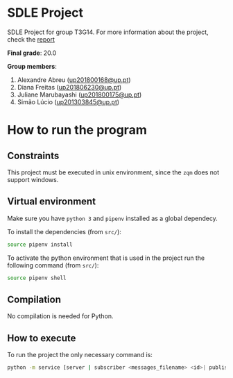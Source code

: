 # SDLE Project

SDLE Project for group T3G14. For more information about the project, check the [report](https://github.com/Jumaruba/topic-publish-subscriber/blob/master/doc/report.pdf)

**Final grade**: 20.0

**Group members**:

1. Alexandre Abreu ([up201800168@up.pt](mailto:up201800168@up.pt))
2. Diana Freitas ([up201806230@up.pt](mailto:up201806230@up.pt))
3. Juliane Marubayashi ([up201800175@up.pt](mailto:up201800175@up.pt))
4. Simão Lúcio ([up201303845@up.pt](mailto:up201303845@up.pt))

# How to run the program

## Constraints

This project must be executed in unix environment, since the `zqm` does not support windows.

## Virtual environment

Make sure you have `python 3` and `pipenv` installed as a global dependecy.

To install the dependencies (from `src/`):

```bash
source pipenv install
```

To activate the python environment that is used in the project run the following command (from `src/`):

```bash
source pipenv shell
```

## Compilation

No compilation is needed for Python.

## How to execute

To run the project the only necessary command is:

```bash
python -m service [server | subscriber <messages_filename> <id>| publisher <topics_filename> <id>]
```
